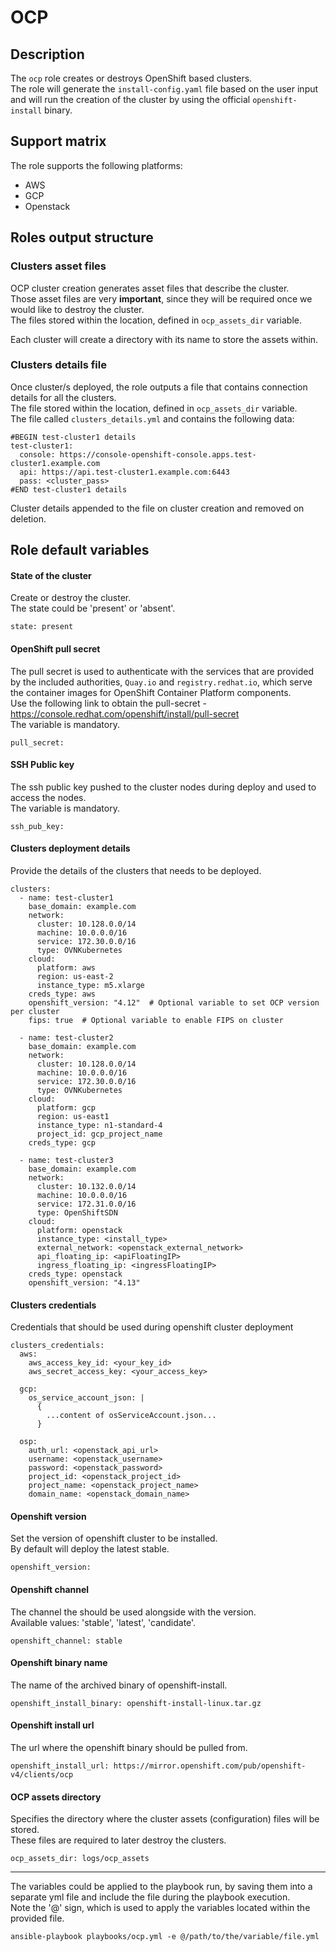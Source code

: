 # OCP

## Description
The `ocp` role creates or destroys OpenShift based clusters.  
The role will generate the `install-config.yaml` file based on the user input and will run the creation of the cluster by using the official `openshift-install` binary.

## Support matrix
The role supports the following platforms:
* AWS
* GCP
* Openstack

## Roles output structure
### Clusters asset files
OCP cluster creation generates asset files that describe the cluster.  
Those asset files are very **important**, since they will be required once we would like to destroy the cluster.  
The files stored within the location, defined in `ocp_assets_dir` variable.

Each cluster will create a directory with its name to store the assets within.

### Clusters details file
Once cluster/s deployed, the role outputs a file that contains connection details for all the clusters.  
The file stored within the location, defined in `ocp_assets_dir` variable.  
The file called `clusters_details.yml` and contains the following data:
```
#BEGIN test-cluster1 details
test-cluster1:
  console: https://console-openshift-console.apps.test-cluster1.example.com
  api: https://api.test-cluster1.example.com:6443
  pass: <cluster_pass>
#END test-cluster1 details
```
Cluster details appended to the file on cluster creation and removed on deletion.

## Role default variables
#### State of the cluster
Create or destroy the cluster.  
The state could be 'present' or 'absent'.
```
state: present
```

#### OpenShift pull secret
The pull secret is used to authenticate with the services that are provided by the included authorities, `Quay.io` and `registry.redhat.io`, which serve the container images for OpenShift Container Platform components.  
Use the following link to obtain the pull-secret - https://console.redhat.com/openshift/install/pull-secret  
The variable is mandatory.
```
pull_secret:
```

#### SSH Public key
The ssh public key pushed to the cluster nodes during deploy and used to access the nodes.  
The variable is mandatory.
```
ssh_pub_key:
```

#### Clusters deployment details
Provide the details of the clusters that needs to be deployed.
```
clusters:
  - name: test-cluster1
    base_domain: example.com
    network:
      cluster: 10.128.0.0/14
      machine: 10.0.0.0/16
      service: 172.30.0.0/16
      type: OVNKubernetes
    cloud:
      platform: aws
      region: us-east-2
      instance_type: m5.xlarge
    creds_type: aws
    openshift_version: "4.12"  # Optional variable to set OCP version per cluster
    fips: true  # Optional variable to enable FIPS on cluster

  - name: test-cluster2
    base_domain: example.com
    network:
      cluster: 10.128.0.0/14
      machine: 10.0.0.0/16
      service: 172.30.0.0/16
      type: OVNKubernetes
    cloud:
      platform: gcp
      region: us-east1
      instance_type: n1-standard-4
      project_id: gcp_project_name
    creds_type: gcp

  - name: test-cluster3
    base_domain: example.com
    network:
      cluster: 10.132.0.0/14
      machine: 10.0.0.0/16
      service: 172.31.0.0/16
      type: OpenShiftSDN
    cloud:
      platform: openstack
      instance_type: <install_type>
      external_network: <openstack_external_network>
      api_floating_ip: <apiFloatingIP>
      ingress_floating_ip: <ingressFloatingIP>
    creds_type: openstack
    openshift_version: "4.13"
```

#### Clusters credentials
Credentials that should be used during openshift cluster deployment
```
clusters_credentials:
  aws:
    aws_access_key_id: <your_key_id>
    aws_secret_access_key: <your_access_key>

  gcp:
    os_service_account_json: |
      {
        ...content of osServiceAccount.json...
      }

  osp:
    auth_url: <openstack_api_url>
    username: <openstack_username>
    password: <openstack_password>
    project_id: <openstack_project_id>
    project_name: <openstack_project_name>
    domain_name: <openstack_domain_name>
```

#### Openshift version
Set the version of openshift cluster to be installed.  
By default will deploy the latest stable.
```
openshift_version:
```

#### Openshift channel
The channel the should be used alongside with the version.  
Available values: 'stable', 'latest', 'candidate'.
```
openshift_channel: stable
```

#### Openshift binary name
The name of the archived binary of openshift-install.
```
openshift_install_binary: openshift-install-linux.tar.gz
```

#### Openshift install url
The url where the openshift binary should be pulled from.
```
openshift_install_url: https://mirror.openshift.com/pub/openshift-v4/clients/ocp
```

#### OCP assets directory
Specifies the directory where the cluster assets (configuration) files will be stored.  
These files are required to later destroy the clusters.  
```
ocp_assets_dir: logs/ocp_assets
```

***
The variables could be applied to the playbook run, by saving them into a separate yml file and include the file during the playbook execution.  
Note the '@' sign, which is used to apply the variables located within the provided file.

```
ansible-playbook playbooks/ocp.yml -e @/path/to/the/variable/file.yml
```
